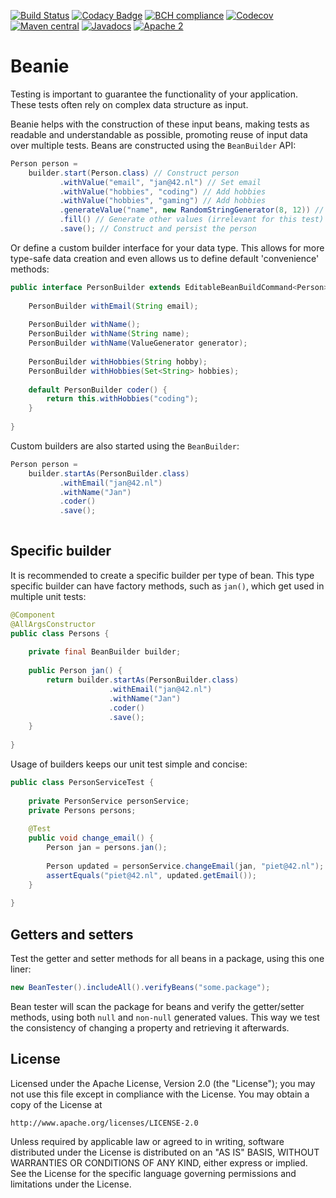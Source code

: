 [![Build Status](https://travis-ci.org/42BV/beanie.svg?branch=master)](https://travis-ci.org/42BV/beanie)
[![Codacy Badge](https://api.codacy.com/project/badge/Grade/86775ea7cd154b4c89547f4b9533ea52)](https://www.codacy.com/app/42bv/beanie)
[![BCH compliance](https://bettercodehub.com/edge/badge/42BV/beanie?branch=master)](https://bettercodehub.com/)
[![Codecov](https://codecov.io/gh/42bv/beanie/branch/master/graph/badge.svg)](https://codecov.io/gh/42bv/beanie)
[![Maven central](https://maven-badges.herokuapp.com/maven-central/nl.42/beanie/badge.svg)](https://maven-badges.herokuapp.com/maven-central/nl.42/beanie)
[![Javadocs](https://www.javadoc.io/badge/nl.42/beanie.svg)](https://www.javadoc.io/doc/nl.42/beanie)
[![Apache 2](http://img.shields.io/badge/license-Apache%202-blue.svg)](http://www.apache.org/licenses/LICENSE-2.0)

# Beanie

Testing is important to guarantee the functionality of your application. These tests often rely on complex data
structure as input. 

Beanie helps with the construction of these input beans, making tests as readable and understandable as possible, 
promoting reuse of input data over multiple tests. Beans are constructed using the `BeanBuilder` API:

```java
Person person = 
    builder.start(Person.class) // Construct person
           .withValue("email", "jan@42.nl") // Set email
           .withValue("hobbies", "coding") // Add hobbies
           .withValue("hobbies", "gaming") // Add hobbies
           .generateValue("name", new RandomStringGenerator(8, 12)) // Generate name
           .fill() // Generate other values (irrelevant for this test)
           .save(); // Construct and persist the person

```

Or define a custom builder interface for your data type. This allows for more type-safe data creation and even
allows us to define default 'convenience' methods:

```java
public interface PersonBuilder extends EditableBeanBuildCommand<Person> {
    
    PersonBuilder withEmail(String email);
    
    PersonBuilder withName();
    PersonBuilder withName(String name);
    PersonBuilder withName(ValueGenerator generator);
    
    PersonBuilder withHobbies(String hobby);
    PersonBuilder withHobbies(Set<String> hobbies);
    
    default PersonBuilder coder() {
        return this.withHobbies("coding");
    }
    
}
```

Custom builders are also started using the `BeanBuilder`:

```java
Person person = 
    builder.startAs(PersonBuilder.class)
           .withEmail("jan@42.nl")
           .withName("Jan")
           .coder()
           .save();
                             
```
    
## Specific builder

It is recommended to create a specific builder per type of bean. This type specific builder can have factory 
methods, such as `jan()`, which get used in multiple unit tests:

```java
@Component
@AllArgsConstructor
public class Persons {
    
    private final BeanBuilder builder;
    
    public Person jan() {
        return builder.startAs(PersonBuilder.class)
                      .withEmail("jan@42.nl")
                      .withName("Jan")
                      .coder()
                      .save();
    }
    
}                             
```

Usage of builders keeps our unit test simple and concise:

```java
public class PersonServiceTest {
    
    private PersonService personService;
    private Persons persons;
    
    @Test
    public void change_email() {
        Person jan = persons.jan();
        
        Person updated = personService.changeEmail(jan, "piet@42.nl");
        assertEquals("piet@42.nl", updated.getEmail());
    }
    
}
```

## Getters and setters

Test the getter and setter methods for all beans in a package, using this one liner:

```java
new BeanTester().includeAll().verifyBeans("some.package");
```

Bean tester will scan the package for beans and verify the getter/setter methods, using both `null` and `non-null`
generated values. This way we test the consistency of changing a property and retrieving it afterwards.

## License

   Licensed under the Apache License, Version 2.0 (the "License");
   you may not use this file except in compliance with the License.
   You may obtain a copy of the License at

	http://www.apache.org/licenses/LICENSE-2.0

   Unless required by applicable law or agreed to in writing, software
   distributed under the License is distributed on an "AS IS" BASIS,
   WITHOUT WARRANTIES OR CONDITIONS OF ANY KIND, either express or implied.
   See the License for the specific language governing permissions and
   limitations under the License.

